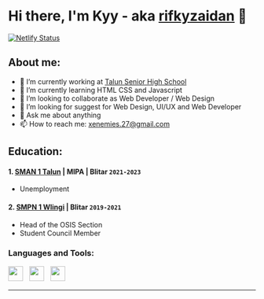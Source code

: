 # Hi there, I'm Kyy - aka [rifkyzaidan](https://www.youtube.com/channel/UCNtVKQZIVFwFn0sfZfQCgbg) 👋

[![Netlify Status](https://api.netlify.com/api/v1/badges/8147ab03-2bd5-4415-bf24-5bc0056c1c56/deploy-status)](https://app.netlify.com/sites/kyy-portfolio-1/deploys)

## About me:
- 🔭 I’m currently working at [Talun Senior High School](https://instagram.com/osmatablitar?igshid=YmMyMTA2M2Y=)
- 🌱 I’m currently learning HTML CSS and Javascript
- 👯 I’m looking to collaborate as Web Developer / Web Design
- 🤔 I’m looking for suggest for Web Design, UI/UX and Web Developer
- 💬 Ask me about anything
- 📫 How to reach me: xenemies.27@gmail.com

## Education:

#### 1. [SMAN 1 Talun](http://sman1talun.sch.id/) | MIPA | Blitar `2021-2023`
   - Unemployment
 #### 2. [SMPN 1 Wlingi](https://smpn1wlingi.sch.id/) | Blitar `2019-2021`
   - Head of the OSIS Section
   - Student Council Member

### Languages and Tools:

[<img align="left" width="30px" src="https://cdn.icon-icons.com/icons2/1298/PNG/512/2333390-html-html5-internet-website_85590.png" style="padding-right:10px;" />][webdev]
[<img align="left" alt="" width="30px" src="https://cdn.icon-icons.com/icons2/512/PNG/512/css3-02_icon-icons.com_50917.png" style="padding-right:10px;" />][webdev]
[<img align="left" alt="" width="30px" src="https://cdn.icon-icons.com/icons2/2566/PNG/512/javascript_icon_153511.png" style="padding-right:10px;" />][webdev]

<br />
<br />

---

[webdev]: https://github.com/BangKyy/ngabskyy
